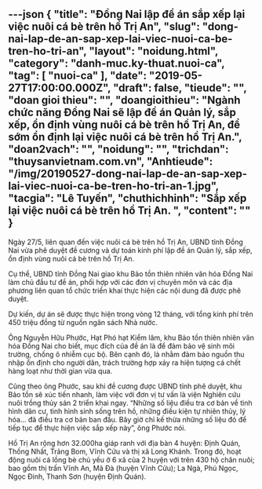 ---json
{
    "title": "Đồng Nai lập đề án sắp xếp lại việc nuôi cá bè trên hồ Trị An",
    "slug": "dong-nai-lap-de-an-sap-xep-lai-viec-nuoi-ca-be-tren-ho-tri-an",
    "layout": "noidung.html",
    "category": "danh-muc.ky-thuat.nuoi-ca",
    "tag": [
        "nuoi-ca"
    ],
    "date": "2019-05-27T17:00:00.000Z",
    "draft": false,
    "tieude": "",
    "doan gioi thieu": "",
    "doangioithieu": "Ngành chức năng Đồng Nai sẽ lập đề án Quản lý, sắp xếp, ổn định vùng nuôi cá bè trên hồ Trị An, để sớm ổn định lại việc nuôi cá bè trên hồ Trị An.",
    "doan2vach": "",
    "noidung": "",
    "trichdan": "thuysanvietnam.com.vn",
    "Anhtieude": "/img/20190527-dong-nai-lap-de-an-sap-xep-lai-viec-nuoi-ca-be-tren-ho-tri-an-1.jpg",
    "tacgia": "Lê Tuyến",
    "chuthichhinh": "Sắp xếp lại việc nuôi cá bè trên hồ Trị An. ",
    "__content__": ""
}
---
<p>Ng&agrave;y 27/5,&nbsp;li&ecirc;n quan đến việc nu&ocirc;i c&aacute; b&egrave; tr&ecirc;n hồ Trị An, UBND tỉnh Đồng Nai&nbsp;vừa ph&ecirc; duyệt đề cương v&agrave; dự to&aacute;n kinh ph&iacute; lập đề &aacute;n Quản l&yacute;, sắp xếp, ổn định v&ugrave;ng nu&ocirc;i c&aacute; b&egrave; tr&ecirc;n hồ Trị An.</p>

<p>Cụ thể, UBND tỉnh Đồng Nai giao khu Bảo tồn thi&ecirc;n nhi&ecirc;n văn h&oacute;a Đồng Nai l&agrave;m chủ đầu tư đề &aacute;n, phối hợp với c&aacute;c đơn vị chuy&ecirc;n m&ocirc;n v&agrave; c&aacute;c địa phương li&ecirc;n quan tổ chức triển khai thực hiện c&aacute;c nội dung đ&atilde; được ph&ecirc; duyệt.</p>

<p>Dự kiến, dự &aacute;n sẽ được thực hiện trong v&ograve;ng 12 th&aacute;ng, với tổng kinh ph&iacute; tr&ecirc;n 450 triệu đồng từ nguồn ng&acirc;n s&aacute;ch Nh&agrave; nước.</p>

<p>&Ocirc;ng Nguyễn Hữu Phước, Hạt Ph&oacute; hạt Kiểm l&acirc;m, khu Bảo tồn thi&ecirc;n nhi&ecirc;n văn h&oacute;a Đồng Nai cho biết, mục đ&iacute;ch của đề &aacute;n l&agrave; để đảm bảo vệ sinh m&ocirc;i trường, chống &ocirc; nhiễm cục bộ. B&ecirc;n cạnh đ&oacute;, l&agrave; nhằm đảm bảo nguồn thu nhập ổn định cho người d&acirc;n, tr&aacute;ch trường hợp xảy ra hiện tượng c&aacute; chết h&agrave;ng loạt như thời gian vừa qua.</p>

<p>Cũng theo &ocirc;ng Phước, sau khi đề cương được UBND tỉnh ph&ecirc; duyệt, khu Bảo tồn sẽ x&uacute;c tiến nhanh, l&agrave;m việc với đơn vị tư vấn l&agrave; viện Nghi&ecirc;n cứu nu&ocirc;i trồng thủy sản 2 triển khai ngay. &ldquo;Những số liệu điều tra cơ bản về t&igrave;nh h&igrave;nh d&acirc;n cư, t&igrave;nh h&igrave;nh sinh sống tr&ecirc;n hồ, những điều kiện tự nhi&ecirc;n thủy, l&yacute; h&oacute;a&hellip; đ&atilde; điều tra cơ bản ban đầu. B&acirc;y giờ chỉ kế thừa những số liệu đ&oacute; để tiếp tục để thực hiện việc sắp xếp n&agrave;y&rdquo;, &ocirc;ng Phước n&oacute;i.</p>

<p>Hồ Trị An rộng hơn 32.000ha gi&aacute;p ranh với địa b&agrave;n 4 huyện: Định Qu&aacute;n, Thống Nhất, Trảng Bom, Vĩnh Cửu v&agrave; thị x&atilde; Long Kh&aacute;nh. Trong đ&oacute;, hoạt động nu&ocirc;i c&aacute; lồng b&egrave; chủ yếu ở 6 x&atilde; của 2 huyện với tr&ecirc;n 430 hộ chăn nu&ocirc;i; bao gồm thị trấn Vĩnh An, M&atilde; Đ&agrave; (huyện Vĩnh Cửu); La Ng&agrave;, Ph&uacute; Ngọc, Ngọc Đinh, Thanh Sơn (huyện Định Qu&aacute;n).</p>
